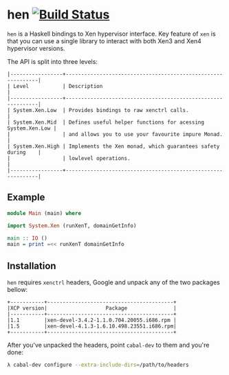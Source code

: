 hen [![Build Status][travis-img]][travis]
===

[travis]: http://travis-ci.org/selectel/hen
[travis-img]: https://secure.travis-ci.org/selectel/hen.png

`hen` is a Haskell bindings to Xen hypervisor interface. Key feature of
`xen` is that you can use a single library to interact with both Xen3 and
Xen4 hypervisor versions.

The API is split into three levels:

```
|-----------------+-------------------------------------------------------------|
| Level           | Description                                                 |
|-----------------+-------------------------------------------------------------|
| System.Xen.Low  | Provides bindings to raw xenctrl calls.                     |
| System.Xen.Mid  | Defines useful helper functions for acessing System.Xen.Low |
|                 | and allows you to use your favourite impure Monad.          |
| System.Xen.High | Implements the Xen monad, which guarantees safety during    |
|                 | lowlevel operations.                                        |
|-----------------+-------------------------------------------------------------|
```

Example
-------

```haskell
module Main (main) where

import System.Xen (runXenT, domainGetInfo)

main :: IO ()
main = print =<< runXenT domainGetInfo
```

Installation
------------

`hen` requires `xenctrl` headers, Google and unpack any of the two packages bellow:

```
+-----------+-----------------------------------------+
|XCP version|                   Package               |
|-----------+-----------------------------------------+
|1.1        |xen-devel-3.4.2-1.1.0.704.20055.i686.rpm |
|1.5        |xen-devel-4.1.3-1.6.10.498.23551.i686.rpm|
+-----------+-----------------------------------------+
```

After you've unpacked the headers, point `cabal-dev` to them and you're done:

```bash
λ cabal-dev configure --extra-include-dirs=/path/to/headers
```
